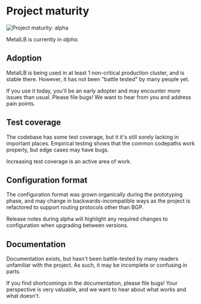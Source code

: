 # Project maturity

![Project maturity: alpha](https://img.shields.io/badge/maturity-alpha-yellow.svg)

MetalLB is currently in *alpha*.

## Adoption

MetalLB is being used in at least 1 non-critical production cluster,
and is stable there. However, it has not been "battle tested" by many
people yet.

If you use it today, you'll be an early adopter and may encounter more
issues than usual. Please file bugs! We want to hear from you and
address pain points.

## Test coverage

The codebase has some test coverage, but it it's still sorely lacking
in important places. Empirical testing shows that the common codepaths
work properly, but edge cases may have bugs.

Increasing test coverage is an active area of work.

## Configuration format

The configuration format was grown organically during the prototyping
phase, and may change in backwards-incompatible ways as the project is
refactored to support routing protocols other than BGP.

Release notes during alpha will highlight any required changes to
configuration when upgrading between versions.

## Documentation

Documentation exists, but hasn't been battle-tested by many readers
unfamiliar with the project. As such, it may be incomplete or
confusing in parts.

If you find shortcomings in the documentation, please file bugs! Your
perspective is very valuable, and we want to hear about what works and
what doesn't.
